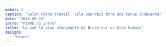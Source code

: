 ```yaml
---
maker: 1
caption: "Selon votre travail, cela pourrait être une tenue indécente"
date: "2014-09-15"
intro: "FIXME_no_intro"
title: "La vue la plus plongeante de Bruce sur un être humain"
designs:
  - "bruce"
---
```



